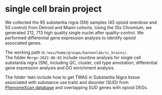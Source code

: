 # single cell brain project

We collected the 95 substantia nigra (SN) samples (45 opioid overdose and 50 control) from Detroid and Miami cohorts. Using the 10x Chromium, we generated 212, 713 high quality single nuclei after quality-control. We performed differential gene expression analysis to identify opioid associated genes.   

The working path is `/wsu/home/groups/bannonlab/sc_brains/`.    
The folder `Merge-2022-06-02` include rountine analysis for single cell substantia nigra (SN), including QC, cluster, cell type annotation, differential gene expression analysis and GO enrichment analysis.  

The folder `TWAS` include how to get TWAS in Substantia Nigra tissue associated with substance use traits and disorder (SUD) from [PhenomeXcan database](https://github.com/hakyimlab/phenomexcan) and overlapping SUD genes with opioid DEGs.
  
       